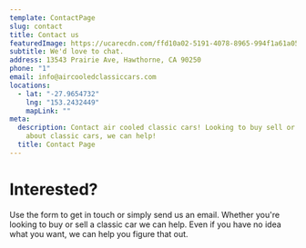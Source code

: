 ```yaml
---
template: ContactPage
slug: contact
title: Contact us
featuredImage: https://ucarecdn.com/ffd10a02-5191-4078-8965-994f1a61a056/
subtitle: We'd love to chat.
address: 13543 Prairie Ave, Hawthorne, CA 90250
phone: "1"
email: info@aircooledclassiccars.com
locations:
  - lat: "-27.9654732"
    lng: "153.2432449"
    mapLink: ""
meta:
  description: Contact air cooled classic cars! Looking to buy sell or learn more
    about classic cars, we can help!
  title: Contact Page
---
```

# Interested? 

Use the form to get in touch or simply send us an email. Whether you're looking to buy or sell a classic car we can help. Even if you have no idea what you want, we can help you figure that out.